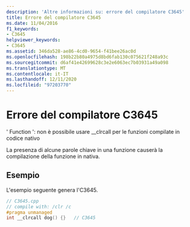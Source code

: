```yaml
---
description: 'Altre informazioni su: errore del compilatore C3645'
title: Errore del compilatore C3645
ms.date: 11/04/2016
f1_keywords:
- C3645
helpviewer_keywords:
- C3645
ms.assetid: 346da528-ae86-4cd0-9654-f41bee26ac0d
ms.openlocfilehash: 198b22b80a4975d8bd6fab130c075621f248a93c
ms.sourcegitcommit: d6af41e42699628c3e2e6063ec7b03931a49a098
ms.translationtype: MT
ms.contentlocale: it-IT
ms.lasthandoff: 12/11/2020
ms.locfileid: "97203770"
---
```

# <a name="compiler-error-c3645"></a>Errore del compilatore C3645

' Function ': non è possibile usare __clrcall per le funzioni compilate in codice nativo

La presenza di alcune parole chiave in una funzione causerà la compilazione della funzione in nativa.

## <a name="example"></a>Esempio

L'esempio seguente genera l'C3645.

```cpp
// C3645.cpp
// compile with: /clr /c
#pragma unmanaged
int __clrcall dog() {}   // C3645
```
